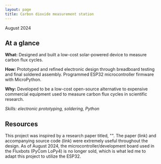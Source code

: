 ```yaml
---
layout: page
title: Carbon dioxide measurement station
---
```

August 2024

## At a glance
**What:** Designed and built a low-cost solar-powered device to measure carbon flux cycles.

**How:** Prototyped and refined electronic design through breadboard testing and final soldered assembly. Programmed ESP32 microcontroller firmware with MicroPython.

**Why:** Developed to be a low-cost open-source alternative to expensive commercial equipment used to measure carbon flux cycles in scientific research.

*Skills: electronic prototyping, soldering, Python*

## Resources
This project was inspired by a research paper titled, "". The paper (link) and accompanying source code (link) were extremely useful throughout the design. As of August 2024, the microcontroller/development board used in the Fluxbots (PyCom LoPy4) is no longer sold, which is what led me to adapt this project to utilize the ESP32.